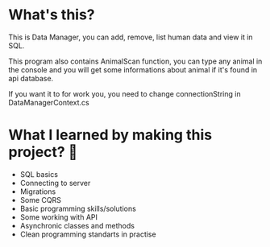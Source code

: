 # What's this?

This is Data Manager, you can add, remove, list human data and view it in SQL.

This program also contains AnimalScan function, you can type any animal in the console and you will get some informations about animal if it's found in api database.


If you want it to for work you, you need to change connectionString in DataManagerContext.cs
# What I learned by making this project? 📖

* SQL basics
* Connecting to server
* Migrations
* Some CQRS
* Basic programming skills/solutions
* Some working with API
* Asynchronic classes and methods
* Clean programming standarts in practise
  
  
